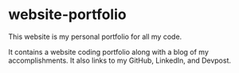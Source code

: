 # website-portfolio


This website is my personal portfolio for all my code.

It contains a website coding portfolio along with a blog of my accomplishments. It also links to my GitHub, LinkedIn, and Devpost.

